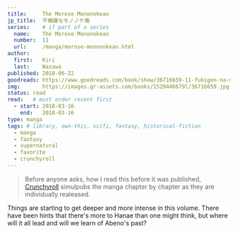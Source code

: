 ```yaml
---
title:     The Morose Mononokean
jp_title:  不機嫌なモノノケ庵
series:    # if part of a series
  name:    The Morose Mononokean
  number:  11
  url:     /manga/morose-mononokean.html
author: 
  first:   Kiri 
  last:    Wazawa
published: 2018-06-22 
goodreads: https://www.goodreads.com/book/show/36716659-11-fukigen-na-mononokean-11
img:       https://images.gr-assets.com/books/1529446679l/36716659.jpg
status: read
read:   # must order recent first
  - start: 2018-03-16  
    end:   2018-03-16 
type: manga
tags: # library, own-this, scifi, fantasy, historical-fiction
  - manga
  - fantasy
  - supernatural
  - favorite
  - crunchyroll
---
```


> Before anyone asks, how I read this before it was published, [Crunchyroll](https://www.crunchyroll.com/comics/manga/the-morose-mononokean/volumes) simulpubs the manga chapter by chapter as they are individually realeased.

Things are starting to get deeper and more intense in this volume. There have been hints that there's more to Hanae than one might think, but where will it all lead and will we learn of Abeno's past?